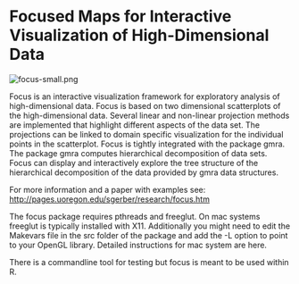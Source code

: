 # Focused Maps for Interactive Visualization of High-Dimensional Data

![focus-small.png](https://bitbucket.org/repo/46o8jG/images/3641832854-focus-small.png)

Focus is an interactive visualization framework for exploratory analysis of high-dimensional data. Focus is based on two dimensional scatterplots of the high-dimensional data. Several linear and non-linear projection methods are implemented that highlight different aspects of the data set. The projections can be linked to domain specific visualization for the individual points in the scatterplot. Focus is tightly integrated with the package gmra. The package gmra computes hierarchical decomposition of data sets. Focus can display and interactively explore the tree structure of the hierarchical decomposition of the data provided by gmra data structures. 

For more information and a paper with examples see: http://pages.uoregon.edu/sgerber/research/focus.htm


The focus package requires pthreads and freeglut. On mac systems freeglut is typically installed with X11. Additionally you might need to edit the Makevars file in the src folder of the package and add the -L option to point to your OpenGL library. Detailed instructions for mac system are here. 

There is a commandline tool for testing but focus is meant to be used within R.